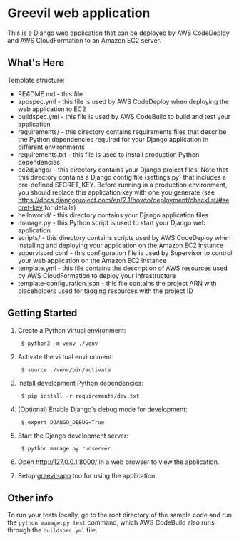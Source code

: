Greevil web application
==================================================

This is a Django web application that can be deployed by AWS CodeDeploy and AWS CloudFormation to an Amazon EC2 server.

What's Here
-----------

Template structure:

* README.md - this file
* appspec.yml - this file is used by AWS CodeDeploy when deploying the web
  application to EC2
* buildspec.yml - this file is used by AWS CodeBuild to build and test
  your application
* requirements/ - this directory contains requirements files that describe
  the Python dependencies required for your Django application in different
  environments
* requirements.txt - this file is used to install production Python dependencies
* ec2django/ - this directory contains your Django project files. Note that this
  directory contains a Django config file (settings.py) that includes a pre-defined
  SECRET_KEY. Before running in a production environment, you should replace this
  application key with one you generate
  (see https://docs.djangoproject.com/en/2.1/howto/deployment/checklist/#secret-key for details)
* helloworld/ - this directory contains your Django application files
* manage.py - this Python script is used to start your Django web application
* scripts/ - this directory contains scripts used by AWS CodeDeploy when
  installing and deploying your application on the Amazon EC2 instance
* supervisord.conf - this configuration file is used by Supervisor to control
  your web application on the Amazon EC2 instance
* template.yml - this file contains the description of AWS resources used by AWS
  CloudFormation to deploy your infrastructure
* template-configuration.json - this file contains the project ARN with placeholders used for tagging resources with the project ID

Getting Started
---------------

1. Create a Python virtual environment:

        $ python3 -m venv ./venv

2. Activate the virtual environment:

        $ source ./venv/bin/activate

3. Install development Python dependencies:

        $ pip install -r requirements/dev.txt

4. (Optional) Enable Django's debug mode for development:

        $ export DJANGO_DEBUG=True

5. Start the Django development server:

        $ python manage.py runserver

6. Open http://127.0.0.1:8000/ in a web browser to view the application.


7. Setup [greevil-app](https://github.com/Acquil/greevil-app) too for using the application.

## Other info

To run your tests locally, go to the root directory of the sample code and run
the `python manage.py test` command, which AWS CodeBuild also runs through
the `buildspec.yml` file.
